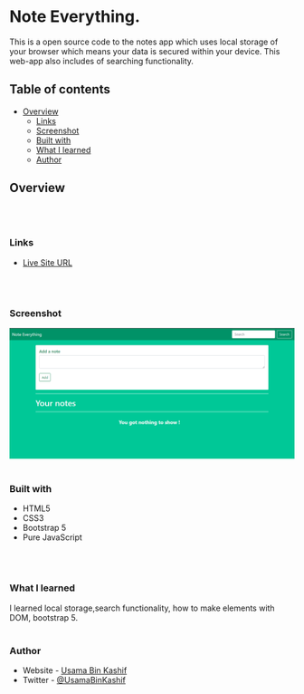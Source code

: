 # Note Everything.

This is a open source code to the notes app which uses local storage of your browser which means your data is secured within your device. This web-app also includes of searching functionality.

## Table of contents

- [Overview](#overview)
  - [Links](#links)
  - [Screenshot](#screenshot)
  - [Built with](#built-with)
  - [What I learned](#what-i-learned)
  - [Author](#author)

## Overview
 </br>
 </br>

### Links

- [Live Site URL](https://usamabinkashif.github.io/QR-Code-Component/)
 </br>
 </br>

### Screenshot

![Screenshot](images/screenshot.PNG)
 </br>
 </br>

### Built with

- HTML5
- CSS3
- Bootstrap 5
- Pure JavaScript
 </br>
 </br>

### What I learned

I learned local storage,search functionality, how to make elements with DOM, bootstrap 5.
 </br>
 </br>

### Author

- Website - [Usama Bin Kashif](https://github.com/UsamaBinKashif)
- Twitter - [@UsamaBinKashif](https://twitter.com/UsamaBinKashif)
